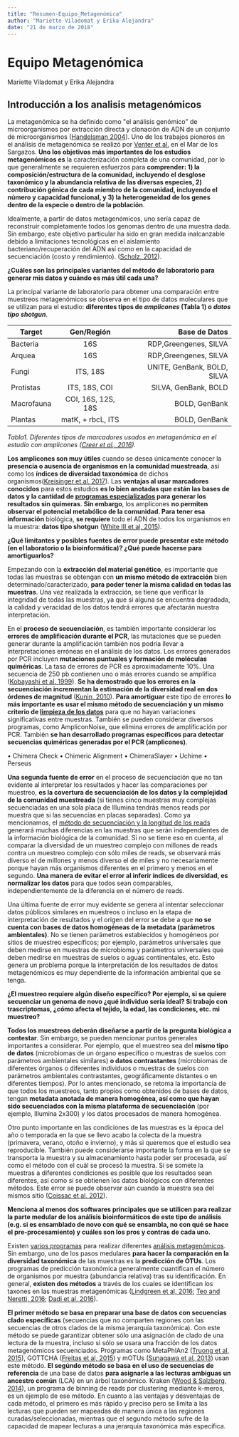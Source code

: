 ```yaml
---
title: "Resumen-Equipo_Metagenómica"
author: "Mariette Viladomat y Erika Alejandra"
date: "21 de marzo de 2018"
---
```


# Equipo Metagenómica
Mariette Viladomat y Erika Alejandra

## Introducción a los analisis metagenómicos 

La metagenómica se ha definido como "el análisis genómico" de microorganismos por extracción directa y clonación de ADN de un conjunto de microorganismos ([Handelsman 2004](http://citeseerx.ist.psu.edu/viewdoc/download?doi=10.1.1.333.6836&rep=rep1&type=pdf)). Uno de los trabajos pioneros en el análisis de metagenómica se realizó por [Venter et al.](http://science.sciencemag.org/content/304/5667/66) en el Mar de los Sargazos. __Uno los objetivos más importantes de los estudios metagenómicos es__ la caracterización completa de una comunidad, por lo que generalmente se requieren esfuerzos para __comprender: 1) la composición/estructura de la comunidad, incluyendo el desglose taxonómico y la abundancia relativa de las diversas especies, 2) contribución génica de cada miembro de la comunidad, incluyendo el número y capacidad funcional, y 3) la heterogeneidad de los genes dentro de la especie o dentro de la población__. 

Idealmente, a partir de datos metagenómicos, uno sería capaz de reconstruir completamente todos los genomas dentro de una muestra dada. Sin embargo, este objetivo particular ha sido en gran medida inalcanzable debido a limitaciones tecnológicas en el aislamiento bacteriano/recuperación del ADN así como en la capacidad de secuenciación (costo y rendimiento). ([Scholz, 2012](https://www.sciencedirect.com/science/article/pii/S0958166911007245)).

__¿Cuáles son las principales variantes del método de laboratorio para generar mis datos y cuándo es más útil cada una?__

La principal variante de laboratorio para obtener una comparación entre muestreos metagenómicos se observa en el tipo de datos moleculares que se utilizan para el estudio: __diferentes tipos de _amplicones_ (Tabla 1) o _datos tipo shotgun___. 

| Target        | Gen/Región         | Base de Datos                |
| ------------- |:------------------:| ----------------------------:|
| Bacteria      |         16S        | RDP,Greengenes, SILVA        |
| Arquea        |         16S        | RDP,Greengenes, SILVA        |
| Fungi         |      ITS, 18S      | UNITE, GenBank, BOLD, SILVA  |
| Protistas     |    ITS, 18S, COI   | SILVA, GenBank, BOLD         |
| Macrofauna    | COI, 16S, 12S, 18S | BOLD, GenBank                |
| Plantas       |  matK, + rbcL, ITS | BOLD, GenBank                |

_Tabla1. Diferentes tipos de marcadores usados en metagenómica en el estudio con amplicones ([Creer et al., 2016](https://besjournals.onlinelibrary.wiley.com/doi/pdf/10.1111/2041-210X.12574))._


__Los amplicones son muy útiles__ cuando se desea únicamente conocer la __presencia o ausencia de organismos en la comunidad muestreada__,  así como los __índices de diversidad taxonómica__ de dichos organismos([Kreisinger et al, 2017](https://www.frontiersin.org/articles/10.3389/fmicb.2017.00050/full)). Las __ventajas al usar marcadores conocidos__ para estos estudios __es lo bien anotadas que están las bases de datos y la cantidad de [programas especializados](http://www.bushmanlab.org/assets/pdf/publications/20383131.pdf) para generar los resultados sin quimeras__. __Sin embargo__, los amplicones __no permiten observar el potencial metabólico de la comunidad. Para tener esa información__  biológica, __se requiere__ todo el ADN de todos los organismos en la muestra: __datos tipo shotgun__ ([White III et al, 2015](https://www.researchgate.net/publication/282431849_Metagenomic_analysis_reveals_that_modern_microbialites_and_polar_microbial_mats_have_similar_taxonomic_and_functional_potential)).


__¿Qué limitantes y posibles fuentes de error puede presentar este método (en el laboratorio o la bioinformática)? ¿Qué puede hacerse para amortiguarlos?__

Empezando con la __extracción del material genético__, es importante que todas las muestras se obtengan con __un mismo método de extracción__ bien determinado/caracterizado, __para poder tener la misma calidad en todas las muestras__. Una vez realizada la extracción, se tiene que verificar la integridad de todas las muestras, ya que si alguna se encuentra degradada, la calidad y veracidad de los datos tendrá errores que afectarán nuestra interpretación. 

En el __proceso de secuenciación__, es también importante considerar los __errores de amplificación durante el PCR__,  las mutaciones que se pueden generar durante la amplificación también nos podría llevar a interpretaciones erróneas en el análisis de los datos. Los errores generados por PCR incluyen __mutaciones puntuales y formación de moléculas quiméricas__. La tasa de errores de PCR es aproximadamente 10%. Una secuencia de 250 pb contienen uno o más errores cuando se amplifica ([Kobayashi et al. 1999](https://eurekamag.com/research/003/518/003518115.php)). __Se ha demostrado que los errores en la secuenciación incrementan la estimación de la diversidad real en dos órdenes de magnitud__ ([Kunin, 2010](26785201_Kunin_V_Engelbrektson_A_Ochman_H_Hugenholtz_P_Wrinkles_in_the_rare_biosphere_pyrosequencing_errors_lead_to_artificial_inflation_of_diversity_estimates_Environ_Microbiol_12_118)).  __Para amortiguar__ este tipo de errores __lo más importante es usar el mismo método de secuenciación y un mismo criterio de [limpieza de los datos](https://www.ncbi.nlm.nih.gov/pmc/articles/PMC3051327/)__ para que no hayan variaciones significativas entre muestras. También se pueden considerar diversos programas, como AmpliconNoise, que elimina errores de amplificación por PCR. También __se han desarrollado programas específicos para detectar secuencias quiméricas generadas por el PCR (amplicones)__. 

•	Chimera Check
•	Chimeric Alignment
•	ChimeraSlayer
•	Uchime
•	Perseus

__Una segunda fuente de error__ en el proceso de secuenciación que no tan evidente al interpretar los resultados y hacer las comparaciones por muestreo, __es la covertura de secuenciación de los datos y la complejidad de la comunidad muestreada__ (si tienes cinco muestras muy complejas secuenciadas en una sola placa de Illumina tendrás menos reads por muestra que si las secuencías en placas separadas). Como ya mencionamos, el [método de secuenciación y la longitud de los reads](https://www.illumina.com/systems/sequencing-platforms/miseq/specifications.html) generará muchas diferencias en las muestras que serán independientes de la información biológica de la comunidad. Si no se tiene eso en cuenta, al comparar la diversidad de un muestreo complejo con millones de reads contra un muestreo complejo con sólo miles de reads, se observará más diverso el de millones y menos diverso el de miles y no necesariamente porque hayan más organismos diferentes en el primero y menos en el segundo. __Una manera de evitar el error al inferir índices de diversidad, es normalizar los datos__ para que todos sean comparables, independientemente de la diferencia en el número de reads.

Una última fuente de error muy evidente se genera al intentar seleccionar datos públicos similares en muestreos o incluso en la etapa de interpretación de resultados y el origen del error se debe a que __no se cuenta con bases de datos homogéneas de la metadata (parámetros ambientales)__. No se tienen parámetros establecidos y homogéneos por sitios de muestreo específicos; por ejemplo, parámetros universales que deben medirse en muestras de microbioma y parámetros universales que deben medirse en muestras de suelos o aguas continentales, etc. Esto genera un problema porque la interpretación de los resultados de datos metagenómicos es muy dependiente de la información ambiental que se tenga.


__¿El muestreo requiere algún diseño específico? Por ejemplo, si se quiere secuenciar un genoma de novo ¿qué individuo sería ideal? Si trabajo con trascriptomas, ¿cómo afecta el tejido, la edad, las condiciones, etc. mi muestreo?__

__Todos los muestreos deberán diseñarse a partir de la pregunta biológica a contestar__. Sin embargo, se pueden mencionar puntos generales importantes a considerar. Por ejemplo, que el muestreo sea del __mismo tipo de datos__ (microbiomas de un órgano específico o muestras de suelos con parámetros ambientales similares) __o datos contrastantes__ (microbiomas de diferentes órganos o diferentes individuos o muestras de suelos con parámetros ambientales contrastantes, geográficamente distantes o en diferentes tiempos). Por lo antes mencionado, se retoma la importancia de que todos los muestreos, tanto propios como obtenidos de bases de datos, tengan __metadata anotada de manera homogénea, así como que hayan sido secuenciados con la misma plataforma de secuenciación__ (por ejemplo, Illumina 2x300) y los datos procesados de manera homogénea. 

Otro punto importante en las condiciones de las muestras es la época del año o temporada en la que se llevo acabo la colecta de la muestra (primavera, verano, otoño e invierno), y más si queremos que el estudio sea reproducible. También puede considerarse importante la forma en la que se transporta la muestra y su almacenamiento hasta poder ser procesada, así como el método con el cuál se procesó la muestra. Si se somete la muestras a diferentes condiciones es posible que los resultados sean diferentes, así como si se obtienen los datos biológicos con diferentes métodos. Este error se puede observar aún cuando la muestra sea del mismos sitio ([Coissac et al. 2012](https://onlinelibrary.wiley.com/doi/abs/10.1111/j.1365-294X.2012.05550.x)). 

__Menciona al menos dos softwares principales que se utilicen para realizar la parte medular de los análisis bioinformáticos de este tipo de análisis (e.g. si es ensamblado de novo con qué se ensambla, no con qué se hace el pre-procesamiento) y cuáles son los pros y contras de cada uno.__

Existen [varios programas](https://bitbucket.org/biobakery/biobakery/wiki/Home) para realizar diferentes [análisis metagenómicos](https://molbiol-tools.ca/Genomics.htm#Metagenomics). Sin embargo, uno de los pasos medulares __para hacer la comparación en la diversidad taxonómica__ de las muestras es la __predicción de OTUs__. Los programas de predicción taxonómica generalmente cuantifican el número de organismos por muestra (abundancia relativa) tras su identificación. En general, __existen dos métodos__ a través de los cuales se identifican los taxones en las muestras metagenómicas ([Lindgreen et al, 2016](https://www.ncbi.nlm.nih.gov/pmc/articles/PMC4726098/pdf/srep19233.pdf); [Teo and Neretti, 2016](https://www.biorxiv.org/content/biorxiv/early/2016/10/15/081141.full.pdf); [Dadi et al, 2016](https://peerj.com/articles/3138/)). 

__El primer método se basa en preparar una base de datos con secuencias clado específicas__ (secuencias que no comparten regiones con las secuencias de otros clados de la misma jerarquía taxonómica). Con este método se puede garantizar obtener sólo una asignación de clado de una lectura de la muestra, incluso si sólo se usara una fracción de los datos metagenómicos secuenciados. Programas como MetaPhlAn2 ([Truong et al, 2015](https://www.nature.com/articles/nmeth.3589)), GOTTCHA ([Freitas et al, 2015](https://academic.oup.com/nar/article/43/10/e69/2409024)) y mOTUs ([Sunagawa et al, 2013](https://www.nature.com/articles/nmeth.2693)) usan este método. __El segúndo método se basa en el uso de secuencias de referencia__ de una base de datos __para asignarle a las lecturas ambiguas un ancestro común__ (LCA) en un árbol taxonómico. Kraken ([Wood & Salzberg, 2014](https://genomebiology.biomedcentral.com/articles/10.1186/gb-2014-15-3-r46)), un programa de binning de reads por clustering mediante k-meros, es un ejemplo de ese método. En cuanto a las ventajas y desventajas de cada método, el primero es más rápido y preciso pero se limita a las lecturas que pueden ser mapeadas de manera única a las regiones curadas/seleccionadas, mientras que el segundo método sufre de la capacidad de mapear lecturas a una jerarquía taxonómica más específica. 
